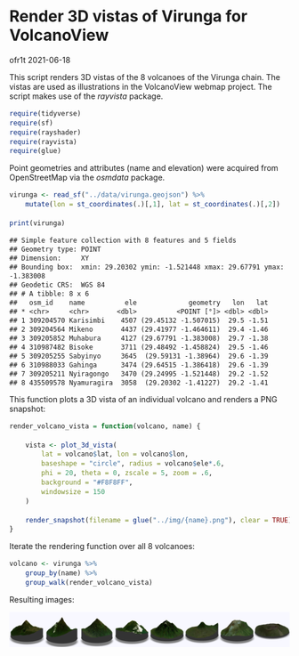 Render 3D vistas of Virunga for VolcanoView
================
ofr1t
2021-06-18

This script renders 3D vistas of the 8 volcanoes of the Virunga chain.
The vistas are used as illustrations in the VolcanoView webmap project.
The script makes use of the *rayvista* package.

``` r
require(tidyverse)
require(sf)
require(rayshader)
require(rayvista)
require(glue)
```

Point geometries and attributes (name and elevation) were acquired from
OpenStreetMap via the *osmdata* package.

``` r
virunga <- read_sf("../data/virunga.geojson") %>%
    mutate(lon = st_coordinates(.)[,1], lat = st_coordinates(.)[,2])

print(virunga)
```

    ## Simple feature collection with 8 features and 5 fields
    ## Geometry type: POINT
    ## Dimension:     XY
    ## Bounding box:  xmin: 29.20302 ymin: -1.521448 xmax: 29.67791 ymax: -1.383008
    ## Geodetic CRS:  WGS 84
    ## # A tibble: 8 x 6
    ##   osm_id    name          ele             geometry   lon   lat
    ## * <chr>     <chr>       <dbl>          <POINT [°]> <dbl> <dbl>
    ## 1 309204570 Karisimbi    4507 (29.45132 -1.507015)  29.5 -1.51
    ## 2 309204564 Mikeno       4437 (29.41977 -1.464611)  29.4 -1.46
    ## 3 309205852 Muhabura     4127 (29.67791 -1.383008)  29.7 -1.38
    ## 4 310987482 Bisoke       3711 (29.48492 -1.458824)  29.5 -1.46
    ## 5 309205255 Sabyinyo     3645  (29.59131 -1.38964)  29.6 -1.39
    ## 6 310988033 Gahinga      3474 (29.64515 -1.386418)  29.6 -1.39
    ## 7 309205211 Nyiragongo   3470 (29.24995 -1.521448)  29.2 -1.52
    ## 8 435509578 Nyamuragira  3058  (29.20302 -1.41227)  29.2 -1.41

This function plots a 3D vista of an individual volcano and renders a
PNG snapshot:

``` r
render_volcano_vista = function(volcano, name) {
    
    vista <- plot_3d_vista(
        lat = volcano$lat, lon = volcano$lon,
        baseshape = "circle", radius = volcano$ele*.6,
        phi = 20, theta = 0, zscale = 5, zoom = .6,
        background = "#F8F8FF",
        windowsize = 150
    )

    render_snapshot(filename = glue("../img/{name}.png"), clear = TRUE)
}
```

Iterate the rendering function over all 8 volcanoes:

``` r
volcano <- virunga %>% 
    group_by(name) %>%
    group_walk(render_volcano_vista)
```

Resulting images:

<img src="../img/Karisimbi.png" width="12.5%" /><img src="../img/Mikeno.png" width="12.5%" /><img src="../img/Muhabura.png" width="12.5%" /><img src="../img/Bisoke.png" width="12.5%" /><img src="../img/Sabyinyo.png" width="12.5%" /><img src="../img/Gahinga.png" width="12.5%" /><img src="../img/Nyiragongo.png" width="12.5%" /><img src="../img/Nyamuragira.png" width="12.5%" />
